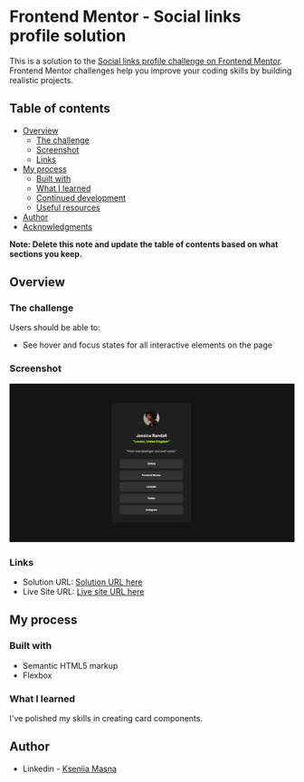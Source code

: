 # Frontend Mentor - Social links profile solution

This is a solution to the [Social links profile challenge on Frontend Mentor](https://www.frontendmentor.io/challenges/social-links-profile-UG32l9m6dQ). Frontend Mentor challenges help you improve your coding skills by building realistic projects. 

## Table of contents

- [Overview](#overview)
  - [The challenge](#the-challenge)
  - [Screenshot](#screenshot)
  - [Links](#links)
- [My process](#my-process)
  - [Built with](#built-with)
  - [What I learned](#what-i-learned)
  - [Continued development](#continued-development)
  - [Useful resources](#useful-resources)
- [Author](#author)
- [Acknowledgments](#acknowledgments)

**Note: Delete this note and update the table of contents based on what sections you keep.**

## Overview

### The challenge

Users should be able to:

- See hover and focus states for all interactive elements on the page

### Screenshot

![Preview of the solution](/design/Screenshot%202024-12-07%20at%2018.03.02.png)

### Links

- Solution URL: [Solution URL here](https://github.com/KseniiaMasna/Social-links-profile.git)
- Live Site URL: [Live site URL here](https://kseniiamasna.github.io/Social-links-profile/)

## My process

### Built with

- Semantic HTML5 markup
- Flexbox


### What I learned

I've polished my skills in creating card components.

## Author

- Linkedin - [Kseniia Masna](https://www.linkedin.com/in/kseniiamasna/)
